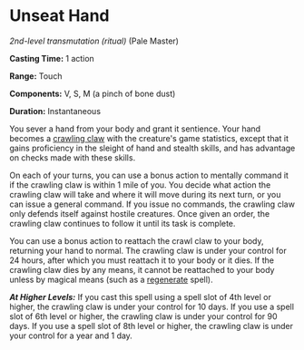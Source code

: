 # Unseat Hand
*2nd-level transmutation (ritual)* (Pale Master)

**Casting Time:** 1 action

**Range:** Touch

**Components:** V, S, M (a pinch of bone dust)

**Duration:** Instantaneous

You sever a hand from your body and grant it sentience. Your hand becomes a [crawling claw](/Creatures/Crawling-Claw.md) with the creature's game statistics, except that it gains proficiency in the sleight of hand and stealth skills, and has advantage on checks made with these skills.

On each of your turns, you can use a bonus action to mentally command it if the crawling claw is within 1 mile of you. You decide what action the crawling claw will take and where it will move during its next turn, or you can issue a general command. If you issue no commands, the crawling claw only defends itself against hostile creatures. Once given an order, the crawling claw continues to follow it until its task is complete.

You can use a bonus action to reattach the crawl claw to your body, returning your hand to normal. The crawling claw is under your control for 24 hours, after which you must reattach it to your body or it dies. If the crawling claw dies by any means, it cannot be reattached to your body unless by magical means (such as a [regenerate](/Magic/Spells/regenerate.md) spell).

***At Higher Levels:*** If you cast this spell using a spell slot of 4th level or higher, the crawling claw is under your control for 10 days. If you use a spell slot of 6th level or higher, the crawling claw is under your control for 90 days. If you use a spell slot of 8th level or higher, the crawling claw is under your control for a year and 1 day.
